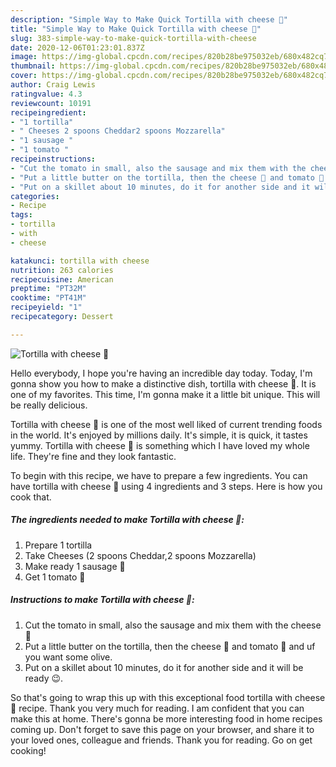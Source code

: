 ```yaml
---
description: "Simple Way to Make Quick Tortilla with cheese 🧀"
title: "Simple Way to Make Quick Tortilla with cheese 🧀"
slug: 383-simple-way-to-make-quick-tortilla-with-cheese
date: 2020-12-06T01:23:01.837Z
image: https://img-global.cpcdn.com/recipes/820b28be975032eb/680x482cq70/tortilla-with-cheese-🧀-recipe-main-photo.jpg
thumbnail: https://img-global.cpcdn.com/recipes/820b28be975032eb/680x482cq70/tortilla-with-cheese-🧀-recipe-main-photo.jpg
cover: https://img-global.cpcdn.com/recipes/820b28be975032eb/680x482cq70/tortilla-with-cheese-🧀-recipe-main-photo.jpg
author: Craig Lewis
ratingvalue: 4.3
reviewcount: 10191
recipeingredient:
- "1 tortilla"
- " Cheeses 2 spoons Cheddar2 spoons Mozzarella"
- "1 sausage "
- "1 tomato "
recipeinstructions:
- "Cut the tomato in small, also the sausage and mix them with the cheese 🧀"
- "Put a little butter on the tortilla, then the cheese 🧀 and tomato 🍅 and uf you want some olive."
- "Put on a skillet about 10 minutes, do it for another side and it will be ready 😉."
categories:
- Recipe
tags:
- tortilla
- with
- cheese

katakunci: tortilla with cheese 
nutrition: 263 calories
recipecuisine: American
preptime: "PT32M"
cooktime: "PT41M"
recipeyield: "1"
recipecategory: Dessert

---
```



![Tortilla with cheese 🧀](https://img-global.cpcdn.com/recipes/820b28be975032eb/680x482cq70/tortilla-with-cheese-🧀-recipe-main-photo.jpg)

Hello everybody, I hope you're having an incredible day today. Today, I'm gonna show you how to make a distinctive dish, tortilla with cheese 🧀. It is one of my favorites. This time, I'm gonna make it a little bit unique. This will be really delicious.



Tortilla with cheese 🧀 is one of the most well liked of current trending foods in the world. It's enjoyed by millions daily. It's simple, it is quick, it tastes yummy. Tortilla with cheese 🧀 is something which I have loved my whole life. They're fine and they look fantastic.


To begin with this recipe, we have to prepare a few ingredients. You can have tortilla with cheese 🧀 using 4 ingredients and 3 steps. Here is how you cook that.

<!--inarticleads1-->

##### The ingredients needed to make Tortilla with cheese 🧀:

1. Prepare 1 tortilla
1. Take  Cheeses (2 spoons Cheddar,2 spoons Mozzarella)
1. Make ready 1 sausage 🌭
1. Get 1 tomato 🍅




<!--inarticleads2-->

##### Instructions to make Tortilla with cheese 🧀:

1. Cut the tomato in small, also the sausage and mix them with the cheese 🧀
1. Put a little butter on the tortilla, then the cheese 🧀 and tomato 🍅 and uf you want some olive.
1. Put on a skillet about 10 minutes, do it for another side and it will be ready 😉.




So that's going to wrap this up with this exceptional food tortilla with cheese 🧀 recipe. Thank you very much for reading. I am confident that you can make this at home. There's gonna be more interesting food in home recipes coming up. Don't forget to save this page on your browser, and share it to your loved ones, colleague and friends. Thank you for reading. Go on get cooking!
